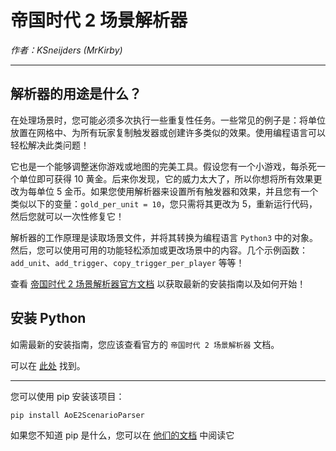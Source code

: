 # 帝国时代 2 场景解析器

_作者：KSneijders (MrKirby)_

---

## 解析器的用途是什么？

在处理场景时，您可能必须多次执行一些重复性任务。一些常见的例子是：将单位放置在网格中、为所有玩家复制触发器或创建许多类似的效果。使用编程语言可以轻松解决此类问题！

它也是一个能够调整迷你游戏或地图的完美工具。假设您有一个小游戏，每杀死一个单位即可获得 10 黄金。后来你发现，它的威力太大了，所以你想将所有效果更改为每单位 5 金币。如果您使用解析器来设置所有触发器和效果，并且您有一个类似以下的变量：`gold_per_unit = 10`，您只需将其更改为 5，重新运行代码，然后您就可以一次性修复它！

解析器的工作原理是读取场景文件，并将其转换为编程语言 `Python3` 中的对象。然后，您可以使用可用的功能轻松添加或更改场景中的内容。几个示例函数：`add_unit`、`add_trigger`、`copy_trigger_per_player` 等等！

查看 [帝国时代 2 场景解析器官方文档] 以获取最新的安装指南以及如何开始！

[帝国时代 2 场景解析器官方文档]: https://ksneijders.github.io/AoE2ScenarioParser/installation/

## 安装 Python

如需最新的安装指南，您应该查看官方的 `帝国时代 2 场景解析器` 文档。

可以在 [此处] 找到。

[此处]: https://ksneijders.github.io/AoE2ScenarioParser/installation/

---

您可以使用 pip 安装该项目：

    pip install AoE2ScenarioParser

如果您不知道 pip 是什么，您可以在 [他们的文档] 中阅读它

[他们的文档]: https://pip.pypa.io/en/stable/
